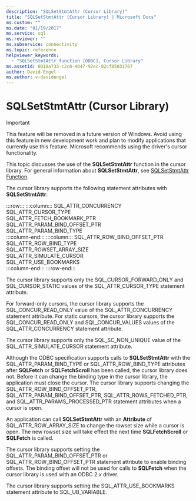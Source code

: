 ```yaml
---
description: "SQLSetStmtAttr (Cursor Library)"
title: "SQLSetStmtAttr (Cursor Library) | Microsoft Docs"
ms.custom: ""
ms.date: "01/19/2017"
ms.service: sql
ms.reviewer: ""
ms.subservice: connectivity
ms.topic: reference
helpviewer_keywords: 
  - "SQLSetStmtAttr function [ODBC], Cursor Library"
ms.assetid: 6018a733-c2c8-4047-92ec-92cf85031767
author: David-Engel
ms.author: v-davidengel
---
```

# SQLSetStmtAttr (Cursor Library)
> [!IMPORTANT]  
>  This feature will be removed in a future version of Windows. Avoid using this feature in new development work and plan to modify applications that currently use this feature. Microsoft recommends using the driver's cursor functionality.  
  
 This topic discusses the use of the **SQLSetStmtAttr** function in the cursor library. For general information about **SQLSetStmtAttr**, see [SQLSetStmtAttr Function](../../../odbc/reference/syntax/sqlsetstmtattr-function.md).  
  
 The cursor library supports the following statement attributes with **SQLSetStmtAttr**:  

:::row:::
    :::column:::
        SQL_ATTR_CONCURRENCY  
        SQL_ATTR_CURSOR_TYPE  
        SQL_ATTR_FETCH_BOOKMARK_PTR  
        SQL_ATTR_PARAM_BIND_OFFSET_PTR  
        SQL_ATTR_PARAM_BIND_TYPE  
    :::column-end:::
    :::column:::
        SQL_ATTR_ROW_BIND_OFFSET_PTR  
        SQL_ATTR_ROW_BIND_TYPE  
        SQL_ATTR_ROWSET_ARRAY_SIZE  
        SQL_ATTR_SIMULATE_CURSOR  
        SQL_ATTR_USE_BOOKMARKS  
    :::column-end:::
:::row-end:::

 The cursor library supports only the SQL_CURSOR_FORWARD_ONLY and SQL_CURSOR_STATIC values of the SQL_ATTR_CURSOR_TYPE statement attribute.  
  
 For forward-only cursors, the cursor library supports the SQL_CONCUR_READ_ONLY value of the SQL_ATTR_CONCURRENCY statement attribute. For static cursors, the cursor library supports the SQL_CONCUR_READ_ONLY and SQL_CONCUR_VALUES values of the SQL_ATTR_CONCURRENCY statement attribute.  
  
 The cursor library supports only the SQL_SC_NON_UNIQUE value of the SQL_ATTR_SIMULATE_CURSOR statement attribute.  
  
 Although the ODBC specification supports calls to **SQLSetStmtAttr** with the SQL_ATTR_PARAM_BIND_TYPE or SQL_ATTR_ROW_BIND_TYPE attributes after **SQLFetch** or **SQLFetchScroll** has been called, the cursor library does not. Before it can change the binding type in the cursor library, the application must close the cursor. The cursor library supports changing the SQL_ATTR_ROW_BIND_OFFSET_PTR, SQL_ATTR_PARAM_BIND_OFFSET_PTR, SQL_ATTR_ROWS_FETCHED_PTR, and SQL_ATTR_PARAMS_PROCESSED_PTR statement attributes when a cursor is open.  
  
 An application can call **SQLSetStmtAttr** with an **Attribute** of SQL_ATTR_ROW_ARRAY_SIZE to change the rowset size while a cursor is open. The new rowset size will take effect the next time **SQLFetchScroll** or **SQLFetch** is called.  
  
 The cursor library supports setting the SQL_ATTR_PARAM_BIND_OFFSET_PTR or SQL_ATTR_ROW_BIND_OFFSET_PTR statement attribute to enable binding offsets. The binding offset will not be used for calls to **SQLFetch** when the cursor library is used with an ODBC 2.*x* driver.  
  
 The cursor library supports setting the SQL_ATTR_USE_BOOKMARKS statement attribute to SQL_UB_VARIABLE.
